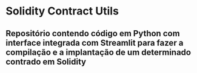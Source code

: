 # Solidity Contract Utils

## Repositório contendo código em Python com interface integrada com Streamlit para fazer a compilação e a implantação de um determinado contrado em Solidity